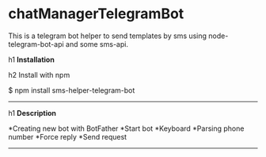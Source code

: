 # chatManagerTelegramBot
This is a telegram bot helper to send templates by sms using node-telegram-bot-api  and some sms-api.

h1 **Installation**

h2 Install with npm

$ npm install sms-helper-telegram-bot
***
h1 **Description**

*Creating new bot with BotFather
*Start bot
*Keyboard
*Parsing phone number
*Force reply
*Send request
***




